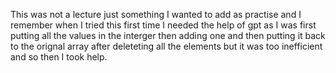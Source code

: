 This was not a lecture just something I wanted to add as practise and I remember when I tried this first time I needed the help of gpt as I was first putting all the values in the interger then adding one and then putting it back to the orignal array after deleteting all the elements but it was too inefficient and so then I took help.